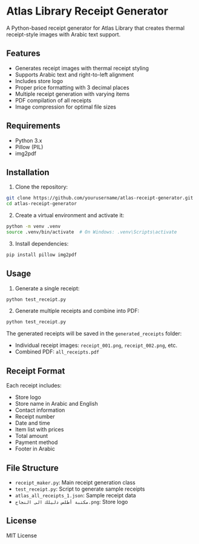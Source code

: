 # Atlas Library Receipt Generator

A Python-based receipt generator for Atlas Library that creates thermal receipt-style images with Arabic text support.

## Features

- Generates receipt images with thermal receipt styling
- Supports Arabic text and right-to-left alignment
- Includes store logo
- Proper price formatting with 3 decimal places
- Multiple receipt generation with varying items
- PDF compilation of all receipts
- Image compression for optimal file sizes

## Requirements

- Python 3.x
- Pillow (PIL)
- img2pdf

## Installation

1. Clone the repository:
```bash
git clone https://github.com/yourusername/atlas-receipt-generator.git
cd atlas-receipt-generator
```

2. Create a virtual environment and activate it:
```bash
python -m venv .venv
source .venv/bin/activate  # On Windows: .venv\Scripts\activate
```

3. Install dependencies:
```bash
pip install pillow img2pdf
```

## Usage

1. Generate a single receipt:
```bash
python test_receipt.py
```

2. Generate multiple receipts and combine into PDF:
```bash
python test_receipt.py
```

The generated receipts will be saved in the `generated_receipts` folder:
- Individual receipt images: `receipt_001.png`, `receipt_002.png`, etc.
- Combined PDF: `all_receipts.pdf`

## Receipt Format

Each receipt includes:
- Store logo
- Store name in Arabic and English
- Contact information
- Receipt number
- Date and time
- Item list with prices
- Total amount
- Payment method
- Footer in Arabic

## File Structure

- `receipt_maker.py`: Main receipt generation class
- `test_receipt.py`: Script to generate sample receipts
- `atlas_all_receipts_1.json`: Sample receipt data
- `مكتبة أطلس دليلك الى النجاح.png`: Store logo

## License

MIT License
